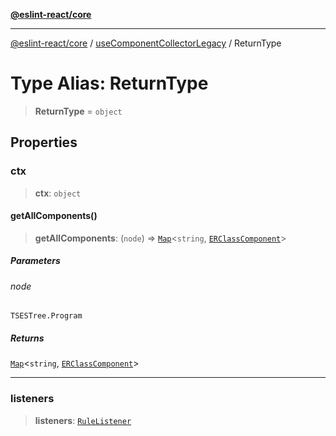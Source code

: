 [**@eslint-react/core**](../../../../README.md)

***

[@eslint-react/core](../../../../README.md) / [useComponentCollectorLegacy](../README.md) / ReturnType

# Type Alias: ReturnType

> **ReturnType** = `object`

## Properties

### ctx

> **ctx**: `object`

#### getAllComponents()

> **getAllComponents**: (`node`) => [`Map`](https://developer.mozilla.org/docs/Web/JavaScript/Reference/Global_Objects/Map)\<`string`, [`ERClassComponent`](../../../../interfaces/ERClassComponent.md)\>

##### Parameters

###### node

`TSESTree.Program`

##### Returns

[`Map`](https://developer.mozilla.org/docs/Web/JavaScript/Reference/Global_Objects/Map)\<`string`, [`ERClassComponent`](../../../../interfaces/ERClassComponent.md)\>

***

### listeners

> **listeners**: [`RuleListener`](../../../../-internal-/type-aliases/RuleListener.md)
